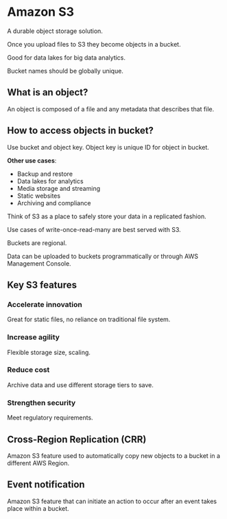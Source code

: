 # Amazon S3

A durable object storage solution.

Once you upload files to S3 they become objects in a bucket.

Good for data lakes for big data analytics.

Bucket names should be globally unique.

## What is an object?

An object is composed of a file and any metadata that describes that file.

## How to access objects in bucket?

Use bucket and object key. Object key is unique ID for object in bucket.

**Other use cases**:

* Backup and restore
* Data lakes for analytics
* Media storage and streaming
* Static websites
* Archiving and compliance

Think of S3 as a place to safely store your data in a replicated fashion.

Use cases of write-once-read-many are best served with S3.

Buckets are regional.

Data can be uploaded to buckets programmatically or through AWS Management Console.

## Key S3 features

### Accelerate innovation

Great for static files, no reliance on traditional file system.

### Increase agility

Flexible storage size, scaling.

### Reduce cost

Archive data and use different storage tiers to save.

### Strengthen security

Meet regulatory requirements.

## Cross-Region Replication (CRR)

Amazon S3 feature used to automatically copy new objects to a bucket in a different AWS Region.

## Event notification

Amazon S3 feature that can initiate an action to occur after an event takes place within a bucket.